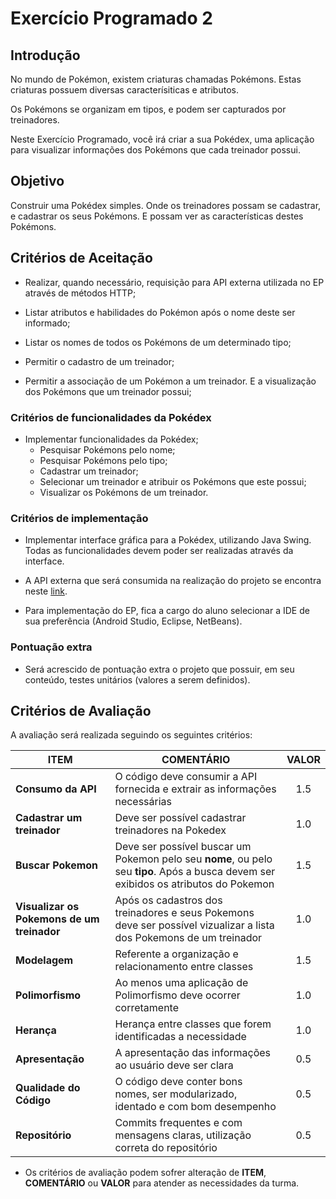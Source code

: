 # Exercício Programado 2

## Introdução

No mundo de Pokémon, existem criaturas chamadas Pokémons. Estas criaturas possuem
diversas caracterísiticas e atributos.

Os Pokémons se organizam em tipos, e podem ser capturados por treinadores.

Neste Exercício Programado, você irá criar a sua Pokédex, uma aplicação para
visualizar informações dos Pokémons que cada treinador possui.

## Objetivo

Construir uma Pokédex simples. Onde os treinadores possam se cadastrar,
e cadastrar os seus Pokémons. E possam ver as características destes Pokémons.

## Critérios de Aceitação

* Realizar, quando necessário, requisição para API externa utilizada no EP através de métodos HTTP;

* Listar atributos e habilidades do Pokémon após o nome deste ser informado;

* Listar os nomes de todos os Pokémons de um determinado tipo;

* Permitir o cadastro de um treinador;

* Permitir a associação de um Pokémon a um treinador. E a visualização dos Pokémons que um treinador possui;


### Critérios de funcionalidades da Pokédex

* Implementar funcionalidades da Pokédex;
    * Pesquisar Pokémons pelo nome;
    * Pesquisar Pokémons pelo tipo;
    * Cadastrar um treinador;
    * Selecionar um treinador e atribuir os Pokémons que este possui;
    * Visualizar os Pokémons de um treinador.

### Critérios de implementação

* Implementar interface gráfica para a Pokédex, utilizando Java Swing. Todas as
funcionalidades devem poder ser realizadas através da interface.

* A API externa que será consumida na realização do projeto se encontra neste [link](https://pokeapi.co/api/v2/).

* Para implementação do EP, fica a cargo do aluno selecionar a IDE de sua preferência (Android Studio, Eclipse, NetBeans).

### Pontuação extra

* Será acrescido de pontuação extra o projeto que possuir, em seu conteúdo, testes unitários (valores a serem definidos).


## Critérios de Avaliação

A avaliação será realizada seguindo os seguintes critérios:

| ITEM | COMENTÁRIO | VALOR |
|----|----------|:-----:|
| **Consumo da API**     |     O código deve consumir a API fornecida e extrair as informações necessárias     |  1.5     |
| **Cadastrar um treinador**     | Deve ser possível cadastrar treinadores na Pokedex   |   1.0   |
| **Buscar Pokemon**     |    Deve ser possível buscar um Pokemon pelo seu **nome**, ou pelo seu **tipo**. Após a busca devem ser exibidos os atributos do Pokemon   |   1.5    |
| **Visualizar os Pokemons de um treinador**| Após os cadastros dos treinadores e seus Pokemons deve ser possível vizualizar a lista dos Pokemons de um treinador | 1.0 |
| **Modelagem** | Referente a organização e relacionamento entre classes | 1.5 |
| **Polimorfismo** |  Ao menos uma aplicação de Polimorfismo deve ocorrer corretamente  |    1.0   |
| **Herança** |      Herança entre classes que forem identificadas a necessidade     |   1.0    |
| **Apresentação**     |    A apresentação das informações ao usuário deve ser clara        |    0.5   |
| **Qualidade do Código**   |     O código deve conter bons nomes, ser modularizado, identado e com bom desempenho       |  0.5    |
| **Repositório**   |     Commits frequentes e com mensagens claras, utilização correta do repositório       |    0.5   |

* Os critérios de avaliação podem sofrer alteração de **ITEM**, **COMENTÁRIO** ou **VALOR** para atender as necessidades da turma.
